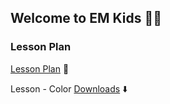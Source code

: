 ## Welcome to EM Kids 👦👧


### Lesson Plan

[Lesson Plan](https://www.eslkidstuff.com/esl-kids-lesson-plans.html) 🥳

Lesson - Color [Downloads](https://www.eslkidstuff.com/Worksheets/PDF/CupCakeColorbpp.pdf) ⬇️
